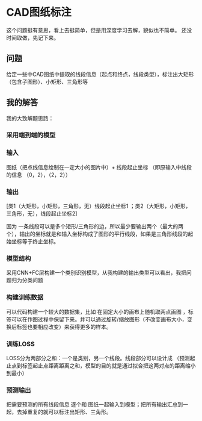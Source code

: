 # CAD图纸标注

这个问题挺有意思，看上去挺简单，但是用深度学习去解，貌似也不简单。
还没时间取做，先记下来。

## 问题

给定一些中CAD图纸中提取的线段信息（起点和终点，线段类型），标注出大矩形（包含子图形）、小矩形、三角形等

## 我的解答

我的大致解题思路：

### 采用端到端的模型

### 输入

图纸（把点线信息绘制在一定大小的图片中）+ 线段起止坐标 （即原输入中线段的信息 （0，2），（2，2））

### 输出

[类1（大矩形，小矩形，三角形，无）线段起止坐标1 ；类2（大矩形，小矩形，三角形，无），线段起止坐标2]

 因为 一条线段可以是多个矩形/三角形的边，所以最少要输出两个（最大的两个），输出的坐标就是和输入坐标构成了图形的平行线段，如果是三角形线段的起始坐标等于终止坐标。

### 模型结构

采用CNN+FC层构建一个类别识别模型，从我构建的输出类型可以看出，我把问题归为分类问题

### 构建训练数据

可以代码构建一个较大的数据集，比如 在固定大小的画布上随机取两点画图 ，标签可以在作图过程中保留下来。并可以通过旋转/缩放图形（不改变画布大小，变换后标签也要相应改变）来获得更多的样本。

### 训练LOSS

LOSS分为两部分之和：一个是类别，另一个线段。线段部分可以设计成 （预测起止点到标签起止点距离距离之和，模型的目的就是通过拟合把这两对点的距离缩小到最小）

### 预测输出

把需要预测的所有线段信息 逐个和 图纸一起输入到模型；把所有输出汇总到一起，去掉重复的就可以标注出矩形、三角形。
